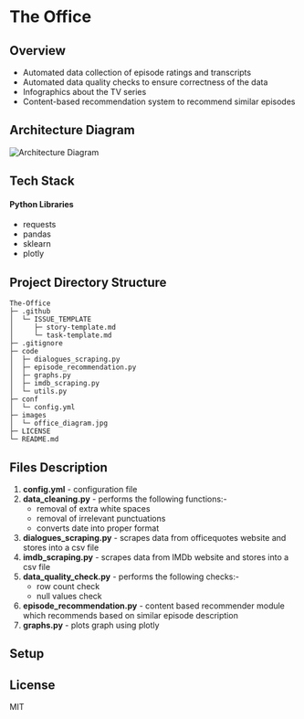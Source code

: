 # The Office

## Overview

- Automated data collection of episode ratings and transcripts
- Automated data quality checks to ensure correctness of the data
- Infographics about the TV series
- Content-based recommendation system to recommend similar episodes 


## Architecture Diagram
![Architecture Diagram](https://raw.githubusercontent.com/nehaprabhavalkar/The-Office/master/images/office_diagram.jpg)

## Tech Stack

#### Python Libraries

- requests
- pandas
- sklearn
- plotly

## Project Directory Structure
```
The-Office
├─ .github
│  └─ ISSUE_TEMPLATE
│     ├─ story-template.md
│     └─ task-template.md
├─ .gitignore
├─ code
│  ├─ dialogues_scraping.py
│  ├─ episode_recommendation.py
│  ├─ graphs.py
│  ├─ imdb_scraping.py
│  └─ utils.py
├─ conf
│  └─ config.yml
├─ images
│  └─ office_diagram.jpg
├─ LICENSE
└─ README.md

```

## Files Description 
1. **config.yml** - configuration file
2. **data_cleaning.py** -  performs the following functions:-
    - removal of extra white spaces
    - removal of irrelevant punctuations
    - converts date into proper format
3. **dialogues_scraping.py** -  scrapes data from officequotes website 
    and stores into a csv file
4. **imdb_scraping.py** - scrapes data from IMDb website and stores
    into a csv file
5. **data_quality_check.py** - performs the following checks:-
    - row count check
    - null values check
6. **episode_recommendation.py** -  content based recommender module which
    recommends based on similar episode description
7. **graphs.py** - plots graph using plotly
    


## Setup


## License
MIT

